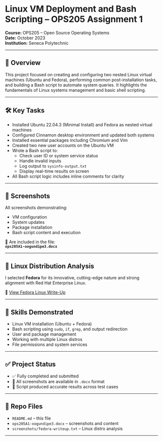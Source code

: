 # Linux VM Deployment and Bash Scripting – OPS205 Assignment 1

**Course:** OPS205 – Open Source Operating Systems  
**Date:** October 2023  
**Institution:** Seneca Polytechnic

---

## 🧠 Overview
This project focused on creating and configuring two nested Linux virtual machines (Ubuntu and Fedora), performing common post-installation tasks, and building a Bash script to automate system queries. It highlights the fundamentals of Linux systems management and basic shell scripting.

---

## 🛠️ Key Tasks
- Installed Ubuntu 22.04.3 (Minimal Install) and Fedora as nested virtual machines
- Configured Cinnamon desktop environment and updated both systems
- Installed essential packages including Chromium and Vim
- Created two new user accounts on the Ubuntu VM
- Wrote a Bash script to:
  - Check user ID or system service status
  - Handle invalid inputs
  - Log output to `sysinfo-output.txt`
  - Display real-time results on screen
- All Bash script logic includes inline comments for clarity

---

## 📸 Screenshots
All screenshots demonstrating:
- VM configuration
- System updates
- Package installation
- Bash script content and execution

📁 Are included in the file:  
**`ops205A1-oogundipe3.docx`**

---

## 📝 Linux Distribution Analysis
I selected **Fedora** for its innovative, cutting-edge nature and strong alignment with Red Hat Enterprise Linux.

📄 [View Fedora Linux Write-Up](https://github.com/Dammy-578/OPS205-Linux-VMs-Bash-Scripting/blob/main/screenshots/fedora-writeup.txt)

---

## 🧠 Skills Demonstrated
- Linux VM installation (Ubuntu + Fedora)
- Bash scripting using `sudo`, `if`, `grep`, and output redirection
- User and package management
- Working with multiple Linux distros
- File permissions and system services

---

## ✅ Project Status
- ✅ Fully completed and submitted
- 📄 All screenshots are available in `.docx` format
- 📝 Script produced accurate results across test cases

---

## 📂 Repo Files
- `README.md` – this file  
- `ops205A1-oogundipe3.docx` – screenshots and content  
- `screenshots/fedora-writeup.txt` – Linux distro analysis

---
